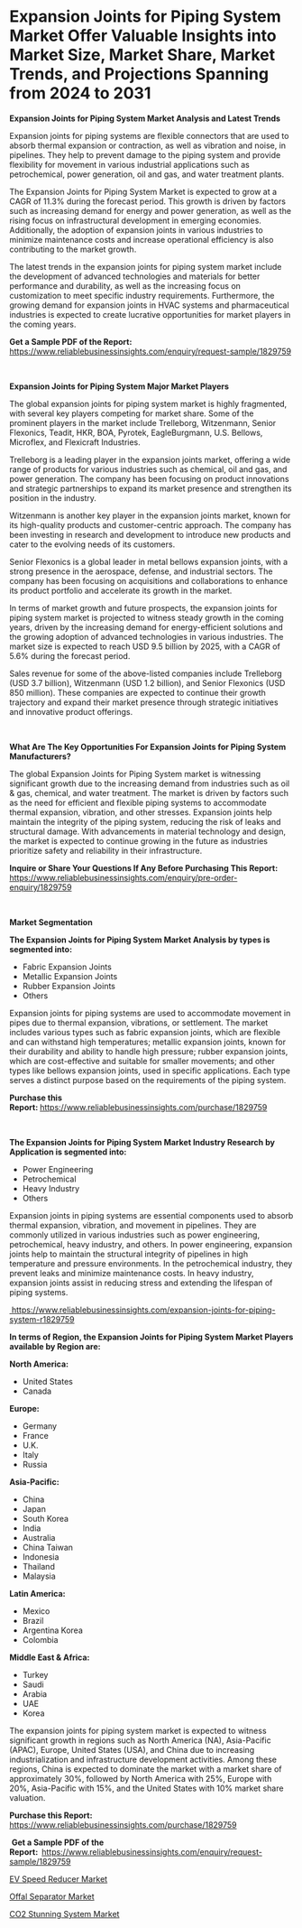 <p><h1>Expansion Joints for Piping System Market Offer Valuable Insights into Market Size, Market Share, Market Trends, and Projections Spanning from 2024 to 2031</h1></p><p><strong>Expansion Joints for Piping System Market Analysis and Latest Trends</strong></p>
<p><p>Expansion joints for piping systems are flexible connectors that are used to absorb thermal expansion or contraction, as well as vibration and noise, in pipelines. They help to prevent damage to the piping system and provide flexibility for movement in various industrial applications such as petrochemical, power generation, oil and gas, and water treatment plants.</p><p>The Expansion Joints for Piping System Market is expected to grow at a CAGR of 11.3% during the forecast period. This growth is driven by factors such as increasing demand for energy and power generation, as well as the rising focus on infrastructural development in emerging economies. Additionally, the adoption of expansion joints in various industries to minimize maintenance costs and increase operational efficiency is also contributing to the market growth.</p><p>The latest trends in the expansion joints for piping system market include the development of advanced technologies and materials for better performance and durability, as well as the increasing focus on customization to meet specific industry requirements. Furthermore, the growing demand for expansion joints in HVAC systems and pharmaceutical industries is expected to create lucrative opportunities for market players in the coming years.</p></p>
<p><strong>Get a Sample PDF of the Report:&nbsp;</strong> <a href="https://www.reliablebusinessinsights.com/enquiry/request-sample/1829759">https://www.reliablebusinessinsights.com/enquiry/request-sample/1829759</a></p>
<p>&nbsp;</p>
<p><strong>Expansion Joints for Piping System Major Market Players</strong></p>
<p><p>The global expansion joints for piping system market is highly fragmented, with several key players competing for market share. Some of the prominent players in the market include Trelleborg, Witzenmann, Senior Flexonics, Teadit, HKR, BOA, Pyrotek, EagleBurgmann, U.S. Bellows, Microflex, and Flexicraft Industries.</p><p>Trelleborg is a leading player in the expansion joints market, offering a wide range of products for various industries such as chemical, oil and gas, and power generation. The company has been focusing on product innovations and strategic partnerships to expand its market presence and strengthen its position in the industry.</p><p>Witzenmann is another key player in the expansion joints market, known for its high-quality products and customer-centric approach. The company has been investing in research and development to introduce new products and cater to the evolving needs of its customers.</p><p>Senior Flexonics is a global leader in metal bellows expansion joints, with a strong presence in the aerospace, defense, and industrial sectors. The company has been focusing on acquisitions and collaborations to enhance its product portfolio and accelerate its growth in the market.</p><p>In terms of market growth and future prospects, the expansion joints for piping system market is projected to witness steady growth in the coming years, driven by the increasing demand for energy-efficient solutions and the growing adoption of advanced technologies in various industries. The market size is expected to reach USD 9.5 billion by 2025, with a CAGR of 5.6% during the forecast period.</p><p>Sales revenue for some of the above-listed companies include Trelleborg (USD 3.7 billion), Witzenmann (USD 1.2 billion), and Senior Flexonics (USD 850 million). These companies are expected to continue their growth trajectory and expand their market presence through strategic initiatives and innovative product offerings.</p></p>
<p>&nbsp;</p>
<p><strong>What Are The Key Opportunities For Expansion Joints for Piping System Manufacturers?</strong></p>
<p><p>The global Expansion Joints for Piping System market is witnessing significant growth due to the increasing demand from industries such as oil & gas, chemical, and water treatment. The market is driven by factors such as the need for efficient and flexible piping systems to accommodate thermal expansion, vibration, and other stresses. Expansion joints help maintain the integrity of the piping system, reducing the risk of leaks and structural damage. With advancements in material technology and design, the market is expected to continue growing in the future as industries prioritize safety and reliability in their infrastructure.</p></p>
<p><strong>Inquire or Share Your Questions If Any Before Purchasing This Report:</strong> <a href="https://www.reliablebusinessinsights.com/enquiry/pre-order-enquiry/1829759">https://www.reliablebusinessinsights.com/enquiry/pre-order-enquiry/1829759</a></p>
<p>&nbsp;</p>
<p><strong>Market Segmentation</strong></p>
<p><strong>The Expansion Joints for Piping System Market Analysis by types is segmented into:</strong></p>
<p><ul><li>Fabric Expansion Joints</li><li>Metallic Expansion Joints</li><li>Rubber Expansion Joints</li><li>Others</li></ul></p>
<p><p>Expansion joints for piping systems are used to accommodate movement in pipes due to thermal expansion, vibrations, or settlement. The market includes various types such as fabric expansion joints, which are flexible and can withstand high temperatures; metallic expansion joints, known for their durability and ability to handle high pressure; rubber expansion joints, which are cost-effective and suitable for smaller movements; and other types like bellows expansion joints, used in specific applications. Each type serves a distinct purpose based on the requirements of the piping system.</p></p>
<p><strong>Purchase this Report:&nbsp;</strong><a href="https://www.reliablebusinessinsights.com/purchase/1829759">https://www.reliablebusinessinsights.com/purchase/1829759</a></p>
<p>&nbsp;</p>
<p><strong>The Expansion Joints for Piping System Market Industry Research by Application is segmented into:</strong></p>
<p><ul><li>Power Engineering</li><li>Petrochemical</li><li>Heavy Industry</li><li>Others</li></ul></p>
<p><p>Expansion joints in piping systems are essential components used to absorb thermal expansion, vibration, and movement in pipelines. They are commonly utilized in various industries such as power engineering, petrochemical, heavy industry, and others. In power engineering, expansion joints help to maintain the structural integrity of pipelines in high temperature and pressure environments. In the petrochemical industry, they prevent leaks and minimize maintenance costs. In heavy industry, expansion joints assist in reducing stress and extending the lifespan of piping systems.</p></p>
<p><a href="https://www.reliablebusinessinsights.com/expansion-joints-for-piping-system-r1829759">&nbsp;https://www.reliablebusinessinsights.com/expansion-joints-for-piping-system-r1829759</a></p>
<p><strong>In terms of Region, the Expansion Joints for Piping System Market Players available by Region are:</strong></p>
<p>
    <p> <strong> North America: </strong>
        <ul>
            <li>United States</li>
            <li>Canada</li>
        </ul>
        </p> 
    <p> <strong> Europe: </strong>
        <ul>
            <li>Germany</li>
            <li>France</li>
            <li>U.K.</li>
            <li>Italy</li>
            <li>Russia</li>
        </ul>
        </p> 
    <p> <strong> Asia-Pacific: </strong>
        <ul>
            <li>China</li>
            <li>Japan</li>
            <li>South Korea</li>
            <li>India</li>
            <li>Australia</li>
            <li>China Taiwan</li>
            <li>Indonesia</li>
            <li>Thailand</li>
            <li>Malaysia</li>
        </ul>
        </p> 
    <p> <strong> Latin America: </strong>
        <ul>
            <li>Mexico</li>
            <li>Brazil</li>
            <li>Argentina Korea</li>
            <li>Colombia</li>
        </ul>
        </p> 
    <p> <strong> Middle East & Africa: </strong>
        <ul>
            <li>Turkey</li>
            <li>Saudi</li>
            <li>Arabia</li>
            <li>UAE</li>
            <li>Korea</li>
        </ul>
    </p>
    </p>
<p><p>The expansion joints for piping system market is expected to witness significant growth in regions such as North America (NA), Asia-Pacific (APAC), Europe, United States (USA), and China due to increasing industrialization and infrastructure development activities. Among these regions, China is expected to dominate the market with a market share of approximately 30%, followed by North America with 25%, Europe with 20%, Asia-Pacific with 15%, and the United States with 10% market share valuation.</p></p>
<p><strong>Purchase this Report: </strong><a href="https://www.reliablebusinessinsights.com/purchase/1829759">https://www.reliablebusinessinsights.com/purchase/1829759</a></p>
<p>&nbsp;<strong>Get a Sample PDF of the Report:&nbsp;&nbsp;</strong><a href="https://www.reliablebusinessinsights.com/enquiry/request-sample/1829759">https://www.reliablebusinessinsights.com/enquiry/request-sample/1829759</a></p>
<p><strong></strong></p>
<p><p><a href="https://view.publitas.com/reportprime-1/global-ev-speed-reducer-market-trends-insights-into-growth-opportunities-and-challenges-forecasted-from-2024-to-2031/">EV Speed Reducer Market</a></p><p><a href="https://github.com/theanastasiyah/Market-Research-Report-List-1/blob/main/offal-separator-market.md">Offal Separator Market</a></p><p><a href="https://github.com/msbsaifansami/Market-Research-Report-List-1/blob/main/co2-stunning-system-market.md">CO2 Stunning System Market</a></p></p>